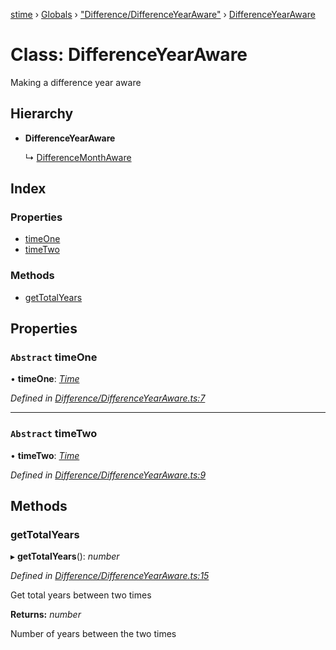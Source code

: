 [stime](../README.md) › [Globals](../globals.md) › ["Difference/DifferenceYearAware"](../modules/_difference_differenceyearaware_.md) › [DifferenceYearAware](_difference_differenceyearaware_.differenceyearaware.md)

# Class: DifferenceYearAware

Making a difference year aware

## Hierarchy

* **DifferenceYearAware**

  ↳ [DifferenceMonthAware](_difference_differencemonthaware_.differencemonthaware.md)

## Index

### Properties

* [timeOne](_difference_differenceyearaware_.differenceyearaware.md#abstract-timeone)
* [timeTwo](_difference_differenceyearaware_.differenceyearaware.md#abstract-timetwo)

### Methods

* [getTotalYears](_difference_differenceyearaware_.differenceyearaware.md#gettotalyears)

## Properties

### `Abstract` timeOne

• **timeOne**: *[Time](_time_.time.md)*

*Defined in [Difference/DifferenceYearAware.ts:7](https://github.com/TerenceJefferies/STime/blob/b69ea6e/src/Difference/DifferenceYearAware.ts#L7)*

___

### `Abstract` timeTwo

• **timeTwo**: *[Time](_time_.time.md)*

*Defined in [Difference/DifferenceYearAware.ts:9](https://github.com/TerenceJefferies/STime/blob/b69ea6e/src/Difference/DifferenceYearAware.ts#L9)*

## Methods

###  getTotalYears

▸ **getTotalYears**(): *number*

*Defined in [Difference/DifferenceYearAware.ts:15](https://github.com/TerenceJefferies/STime/blob/b69ea6e/src/Difference/DifferenceYearAware.ts#L15)*

Get total years between two times

**Returns:** *number*

Number of years between the two times
